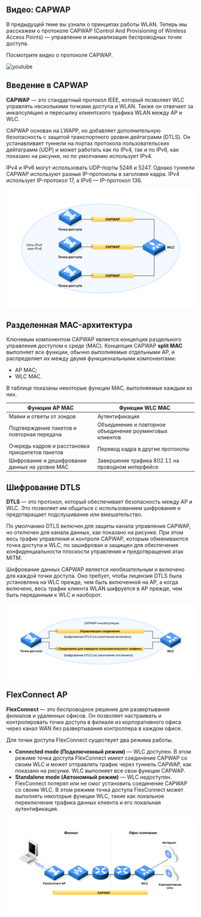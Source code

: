 <!-- 12.4.1 -->
## Видео: CAPWAP

В предыдущей теме вы узнали о принципах работы WLAN. Теперь мы расскажем о протоколе CAPWAP (Control And Provisioning of Wireless Access Points) — управление и инициализация беспроводных точек доступа.

Посмотрите видео о протоколе CAPWAP.

![youtube](https://www.youtube.com/watch?v=qXXGwkLZ6hI)

<!-- 12.4.2 -->
## Введение в CAPWAP

**CAPWAP** — это стандартный протокол IEEE, который позволяет WLC управлять несколькими точками доступа и WLAN. Также он отвечает за инкапсуляцию и пересылку клиентского трафика WLAN между AP и WLC.

CAPWAP основан на LWAPP, но добавляет дополнительную безопасность с защитой транспортного уровня дейтаграмм (DTLS). Он устанавливает туннели на портах протокола пользовательских дейтаграмм (UDP) и может работать как по IPv4, так и по IPv6, как показано на рисунке, но по умолчанию использует IPv4.

IPv4 и IPv6 могут использовать UDP-порты 5246 и 5247. Однако туннели CAPWAP используют разные IP-протоколы в заголовке кадра. IPv4 использует IP-протокол 17, а IPv6 — IP-протокол 136.

![](./assets/12.4.2.svg)


<!-- 12.4.3 -->
## Разделенная MAC-архитектура

Ключевым компонентом CAPWAP является концепция раздельного управления доступом к среде (MAC). Концепция CAPWAP **split MAC** выполняет все функции, обычно выполняемые отдельными AP, и распределяет их между двумя функциональными компонентами:

* AP MAC;
* WLC MAC.

В таблице показаны некоторые функции MAC, выполняемые каждым из них.

| **Функции AP MAC** | **Функции WLC MAC** |
| --- | --- |
| Маяки и ответы от зондов | Аутентификация |
| Подтверждение пакетов и повторная передача | Объединение и повторное объединение роуминговых клиентов |
| Очередь кадров и расстановка приоритетов пакетов | Перевод кадра в другие протоколы |
| Шифрование и дешифрование данных на уровне MAC | Завершение трафика 802.11 на проводном интерфейсе |

<!-- 12.4.4 -->
## Шифрование DTLS

**DTLS** — это протокол, который обеспечивает безопасность между AP и WLC. Это позволяет им общаться с использованием шифрования и предотвращает подслушивание или вмешательство.

По умолчанию DTLS включен для защиты канала управления CAPWAP, но отключен для канала данных, как показано на рисунке. При этом весь трафик управления и контроля CAPWAP, которым обмениваются точка доступа и WLC, по зашифрован и защищен для обеспечения конфиденциальности плоскости управления и предотвращения атак MITM.

Шифрование данных CAPWAP является необязательным и включено для каждой точки доступа. Оно требует, чтобы лицензия DTLS была установлена на WLC прежде, чем быть включенной на AP, а когда включено, весь трафик клиента WLAN шифруется в AP прежде, чем быть переданным к WLC и наоборот.

![](./assets/12.4.4.svg)


<!-- 12.4.5 -->
## FlexConnect AP

**FlexConnect** — это беспроводное решение для развертывания филиалов и удаленных офисов. Он позволяет настраивать и контролировать точки доступа в филиале из корпоративного офиса через канал WAN без развертывания контроллера в каждом офисе.

Для точки доступа FlexConnect существует два режима работы.

* **Connected mode (Подключенный режим)** — WLC доступен. В этом режиме точка доступа FlexConnect имеет соединение CAPWAP со своим WLC и может отправлять трафик через туннель CAPWAP, как показано на рисунке. WLC выполняет все свои функции CAPWAP.
* **Standalone mode (Автономный режим)** — WLC недоступен. FlexConnect потерял или не смог установить соединение CAPWAP со своим WLC. В этом режиме точка доступа FlexConnect может выполнять некоторые функции WLC, такие как локальное переключение трафика данных клиента и его локальная аутентификация.

![](./assets/12.4.5.svg)


<!-- 12.4.6 -->
<!-- quiz -->
